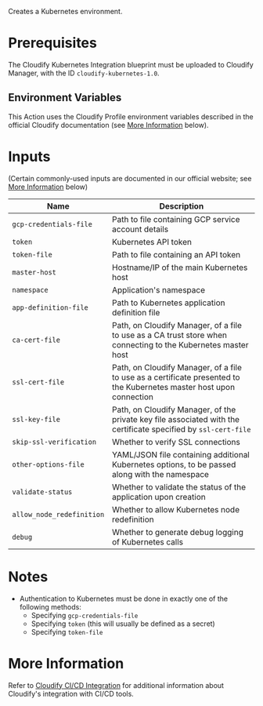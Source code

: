 Creates a Kubernetes environment.

# Prerequisites

The Cloudify Kubernetes Integration blueprint must be uploaded to Cloudify Manager, with the ID
`cloudify-kubernetes-1.0`.

## Environment Variables

This Action uses the Cloudify Profile environment variables described in the official
Cloudify documentation (see [More Information](#more-information) below).

# Inputs

(Certain commonly-used inputs are documented in our official website; see [More Information](#more-information) below)

| Name | Description
|------|------------
| `gcp-credentials-file` | Path to file containing GCP service account details
| `token` | Kubernetes API token
| `token-file` | Path to file containing an API token
| `master-host` | Hostname/IP of the main Kubernetes host
| `namespace` | Application's namespace
| `app-definition-file` | Path to Kubernetes application definition file
| `ca-cert-file` | Path, on Cloudify Manager, of a file to use as a CA trust store when connecting to the Kubernetes master host
| `ssl-cert-file` | Path, on Cloudify Manager, of a file to use as a certificate presented to the Kubernetes master host upon connection
| `ssl-key-file` | Path, on Cloudify Manager, of the private key file associated with the certificate specified by `ssl-cert-file`
| `skip-ssl-verification` | Whether to verify SSL connections
| `other-options-file` | YAML/JSON file containing additional Kubernetes options, to be passed along with the namespace
| `validate-status` | Whether to validate the status of the application upon creation
| `allow_node_redefinition` | Whether to allow Kubernetes node redefinition
| `debug` | Whether to generate debug logging of Kubernetes calls

# Notes

* Authentication to Kubernetes must be done in exactly one of the following methods:
  * Specifying `gcp-credentials-file`
  * Specifying `token` (this will usually be defined as a secret)
  * Specifying `token-file`

# More Information

Refer to [Cloudify CI/CD Integration](https://docs.cloudify.co/latest/working_with/integration/) for additional information about
Cloudify's integration with CI/CD tools.
